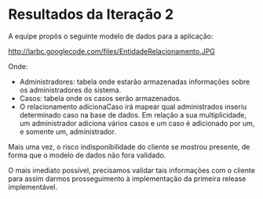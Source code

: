 # Resultados da Iteração 2 #

A equipe propôs o seguinte modelo de dados para a aplicação:

http://larbc.googlecode.com/files/EntidadeRelacionamento.JPG

Onde:

  * Administradores: tabela onde estarão armazenadas informações sobre os administradores do sistema.
  * Casos: tabela onde os casos serão armazenados.
  * O relacionamento adicionaCaso irá mapear qual administrados inseriu determinado caso na base de dados. Em relação a sua multiplicidade, um administrador adiciona vários casos e um caso é adicionado por um, e somente um, administrador.

Mais uma vez, o risco indisponibilidade do cliente se mostrou presente, de forma que o modelo de dados não fora validado.

O mais imediato possível, precisamos validar tais informações com o cliente para assim darmos prosseguimento à implementação da primeira release implementável.